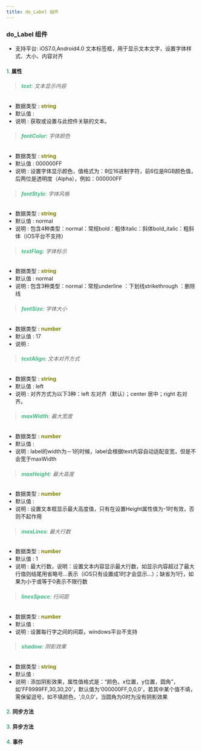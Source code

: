 ```yaml
---
title: do_Label 组件
---
```


### do_Label 组件

* 支持平台: iOS7.0,Android4.0
文本标签框，用于显示文本文字，设置字体样式、大小、内容对齐

#### <font color ='#40A977'>**1.**</font> 属性

>###### <font color ='#42b983'>**text**</font>: 文本显示内容

- 数据类型 : <font color ='#808000'>**string**</font>
- 默认值 : 
- 说明 : 获取或设置与此控件关联的文本。

>###### <font color ='#42b983'>**fontColor**</font>: 字体颜色

- 数据类型 : <font color ='#808000'>**string**</font>
- 默认值 : 000000FF
- 说明 : 设置字体显示颜色，值格式为：8位16进制字符，前6位是RGB颜色值，后两位是透明度（Alpha），例如：000000FF

>###### <font color ='#42b983'>**fontStyle**</font>: 字体风格

- 数据类型 : <font color ='#808000'>**string**</font>
- 默认值 : normal
- 说明 : 包含4种类型：normal：常规bold：粗体italic：斜体bold_italic：粗斜体（iOS平台不支持）

>###### <font color ='#42b983'>**textFlag**</font>: 字体标示

- 数据类型 : <font color ='#808000'>**string**</font>
- 默认值 : normal
- 说明 : 包含3种类型：normal：常规underline ：下划线strikethrough ：删除线

>###### <font color ='#42b983'>**fontSize**</font>: 字体大小

- 数据类型 : <font color ='#808000'>**number**</font>
- 默认值 : 17
- 说明 : 

>###### <font color ='#42b983'>**textAlign**</font>: 文本对齐方式

- 数据类型 : <font color ='#808000'>**string**</font>
- 默认值 : left
- 说明 : 对齐方式为以下3种：left 左对齐（默认）；center 居中；right 右对齐。

>###### <font color ='#42b983'>**maxWidth**</font>: 最大宽度

- 数据类型 : <font color ='#808000'>**number**</font>
- 默认值 : 
- 说明 : label的width为－1的时候，label会根据text内容自动适配变宽，但是不会宽于maxWidth

>###### <font color ='#42b983'>**maxHeight**</font>: 最大高度

- 数据类型 : <font color ='#808000'>**number**</font>
- 默认值 : 
- 说明 : 设置文本框显示最大高度值，只有在设置Height属性值为-1时有效，否则不起作用

>###### <font color ='#42b983'>**maxLines**</font>: 最大行数

- 数据类型 : <font color ='#808000'>**number**</font>
- 默认值 : 1
- 说明 : 最大行数，说明：设置文本内容显示最大行数，如显示内容超过了最大行值则结尾用省略号...表示（iOS只有设置成1时才会显示...）；缺省为1行，如果为小于或等于0表示不限行数

>###### <font color ='#42b983'>**linesSpace**</font>: 行间距

- 数据类型 : <font color ='#808000'>**number**</font>
- 默认值 : 
- 说明 : 设置每行字之间的间距，windows平台不支持

>###### <font color ='#42b983'>**shadow**</font>: 阴影效果

- 数据类型 : <font color ='#808000'>**string**</font>
- 默认值 : 
- 说明 : 添加阴影效果，属性值格式是：“颜色，x位置，y位置，圆角”，如'FF9999FF,30,30,20'，默认值为'000000FF,0,0,0'，若其中某个值不填，需保留逗号，如不填颜色，',0,0,0'，当圆角为0时为没有阴影效果

#### <font color ='#40A977'>**2.**</font> 同步方法

#### <font color ='#40A977'>**3.**</font> 异步方法


#### <font color ='#40A977'>**4.**</font> 事件


